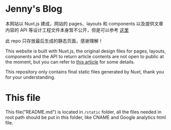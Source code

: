 # Jenny's Blog

本网站以 Nuxt.js 建成，网站的 pages、layouts 和 components 以及提供文章内容的 API 等设计工程文件本身暂不公开，但是可以参考 [这里](https://c53hzn.github.io/blogs/2019-05-05-set-up-static-blog-using-nuxt) 

此 repo 只存放最后生成的静态页面，感谢理解！

This website is built with Nuxt.js, the original design files for pages, layouts, components and the API to return article contents are not open to public at the moment, but you can refer to [this article](https://c53hzn.github.io/blogs/2019-05-05-set-up-static-blog-using-nuxt) for some details.

This repository only contains final static files generated by Nuxt, thank you for your understanding.

# This file

This file("README.md") is located in ```/static``` folder, all the files needed in root path should be put in this folder, like CNAME and Google analytics html file.